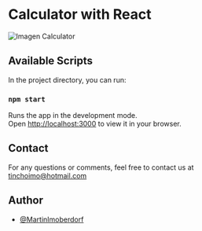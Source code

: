 # Calculator with React

![Imagen Calculator](https://github.com/MartinImoberdorf/CalculatorWithReact/blob/master/Imgs/Image.PNG?raw=true)


## Available Scripts

In the project directory, you can run:

### `npm start`

Runs the app in the development mode.\
Open [http://localhost:3000](http://localhost:3000) to view it in your browser.

## Contact
For any questions or comments, feel free to contact us at tinchoimo@hotmail.com

## Author

- [@MartinImoberdorf](https://www.github.com/MartinImoberdorf)
